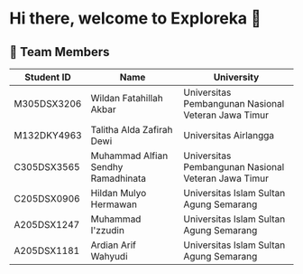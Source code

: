 # Hi there, welcome to Exploreka 👋

## 👥 Team Members
|  Student ID  | Name                               | University                                          |
|--------------|------------------------------------|-----------------------------------------------------|
| M305DSX3206  | Wildan Fatahillah Akbar            | Universitas Pembangunan Nasional Veteran Jawa Timur |
| M132DKY4963  | Talitha Alda Zafirah Dewi          | Universitas Airlangga                               |
| C305DSX3565  | Muhammad Alfian Sendhy Ramadhinata | Universitas Pembangunan Nasional Veteran Jawa Timur |
| C205DSX0906  | Hildan Mulyo Hermawan              | Universitas Islam Sultan Agung Semarang             |
| A205DSX1247  | Muhammad I'zzudin                  | Universitas Islam Sultan Agung Semarang             |
| A205DSX1181  | Ardian Arif Wahyudi                | Universitas Islam Sultan Agung Semarang             |

